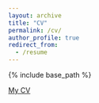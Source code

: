 ```yaml
---
layout: archive
title: "CV"
permalink: /cv/
author_profile: true
redirect_from:
  - /resume
---
```


{% include base_path %}

[My CV](https://theara-seng.github.io/files/mycv.pdf)

